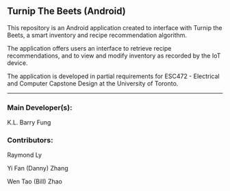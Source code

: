 ## Turnip The Beets (Android)

This repository is an Android application created to interface with Turnip the Beets, a smart inventory and recipe recommendation algorithm.

The application offers users an interface to retrieve recipe recommendations, and to view and modify inventory as recorded by the IoT device.
 
The application is developed in partial requirements for ESC472 - Electrical and Computer Capstone Design at the University of Toronto.
 
---
### Main Developer(s):
K.L. Barry Fung
 
### Contributors:
Raymond Ly

Yi Fan (Danny) Zhang

Wen Tao (Bill) Zhao
